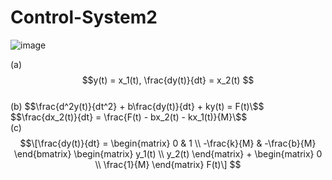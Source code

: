 # Control-System2

![image](https://github.com/kangjunhyeong/Control-System2/assets/144297425/8f267e3b-914d-4cf6-a368-44924af004a9)  


(a) $$y(t) = x_1(t), \frac{dy(t)}{dt} = x_2(t) $$  
(b) $$\frac{d^2y(t)}{dt^2} + b\frac{dy(t)}{dt} + ky(t) = F(t)\$$  
$$\frac{dx_2(t)}{dt} = \frac{F(t) - bx_2(t) - kx_1(t)}{M}\$$  
(c) $$\[\frac{dy(t)}{dt} = \begin{matrix} 0 & 1 \\ -\frac{k}{M} & -\frac{b}{M} \end{bmatrix} \begin{matrix} y_1(t) \\ y_2(t) \end{matrix} + \begin{matrix} 0 \\ \frac{1}{M} \end{matrix} F(t)\]
$$

